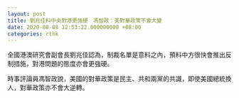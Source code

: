 ```yaml
---
layout: post
title: 劉兆佳料中央對港更強硬　馮智政：美對華政策不會大變
date: 2020-08-08 12:53:22.000000000 +08:00
categories: rthk
---
```


全國港澳研究會副會長劉兆佳認為，制裁名單是意料之內，預料中方很快會推出反制措施，對港問題的態度亦會更強硬。

時事評論員馮智政說，美國的對華政策是民主、共和兩黨的共識，即使美國總統換人，對華政策亦不會大逆轉。
